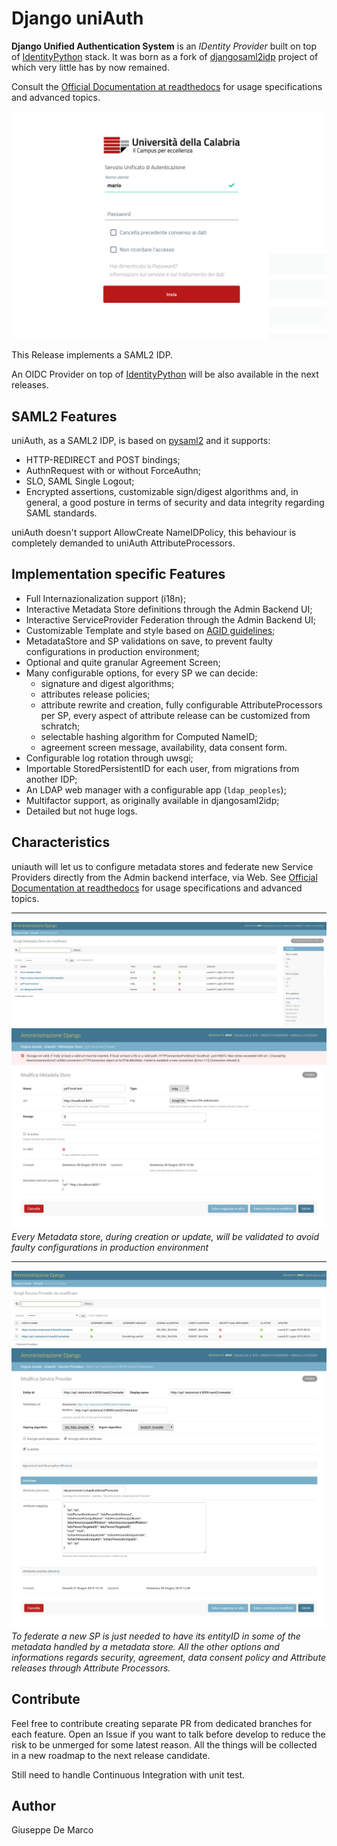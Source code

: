 # Django uniAuth

**Django Unified Authentication System** is an *IDentity Provider* built on top of [IdentityPython](https://idpy.org) stack.
It was born as a fork of [djangosaml2idp](https://github.com/OTA-Insight/djangosaml2idp/) project of which very little has by now remained.

Consult the [Official Documentation at readthedocs](https://uniauth.readthedocs.io/en/latest/index.html) for usage specifications and advanced topics.

![Alt text](documentation/contents/login.png)

This Release implements a SAML2 IDP.

An OIDC Provider on top of [IdentityPython](https://idpy.org) will be also available in the next releases.

## SAML2 Features

uniAuth, as a SAML2 IDP, is based on [pysaml2](https://github.com/IdentityPython/pysaml2) and it supports:

- HTTP-REDIRECT and POST bindings;
- AuthnRequest with or without ForceAuthn;
- SLO, SAML Single Logout;
- Encrypted assertions, customizable sign/digest algorithms and, in general, a good posture in terms of security and data integrity regarding SAML standards.

uniAuth doesn't support AllowCreate NameIDPolicy, this behaviour is completely demanded to uniAuth AttributeProcessors.

## Implementation specific Features

- Full Internazionalization support (i18n);
- Interactive Metadata Store definitions through the Admin Backend UI;
- Interactive ServiceProvider Federation through the Admin Backend UI;
- Customizable Template and style based on [AGID guidelines](https://www.agid.gov.it/it/argomenti/linee-guida-design-pa);
- MetadataStore and SP validations on save, to prevent faulty configurations in production environment;
- Optional and quite granular Agreement Screen;
- Many configurable options, for every SP we can decide:
    - signature and digest algorithms;
    - attributes release policies;
    - attribute rewrite and creation, fully configurable AttributeProcessors per SP, every aspect of attribute release can be customized from schratch;
    - selectable hashing algorithm for Computed NameID;
    - agreement screen message, availability, data consent form.
- Configurable log rotation through uwsgi;
- Importable StoredPersistentID for each user, from migrations from another IDP;
- An LDAP web manager with a configurable app (`ldap_peoples`);
- Multifactor support, as originally available in djangosaml2idp;
- Detailed but not huge logs.


## Characteristics

uniauth will let us to configure metadata stores and federate new Service Providers directly from the Admin backend interface, via Web.
See [Official Documentation at readthedocs](https://uniauth.readthedocs.io/en/latest/index.html) for usage specifications and advanced topics.

---

![Alt text](documentation/contents/md_search.png)
![Alt text](documentation/contents/mdstore.png)
*Every Metadata store, during creation or update, will be validated to avoid faulty configurations in production environment*

---

![Alt text](documentation/contents/sp_search.png)
![Alt text](documentation/contents/sp.png)
*To federate a new SP is just needed to have its entityID in some of the metadata handled by a metadata store. All the other options and informations regards security, agreement, data consent policy and Attribute releases through Attribute Processors.*

## Contribute

Feel free to contribute creating separate PR from dedicated branches for each feature.
Open an Issue if you want to talk before develop to reduce the risk to be unmerged for some latest reason.
All the things will be collected in a new roadmap to the next release candidate.

Still need to handle Continuous Integration with unit test.

## Author

Giuseppe De Marco
